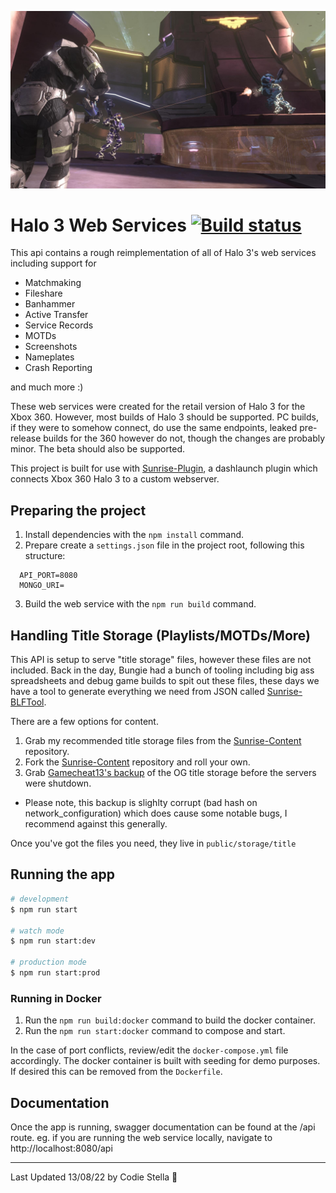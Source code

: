 ![hero](hero.jpg)
# Halo 3 Web Services [![Build status](https://ci.appveyor.com/api/projects/status/eip5dxg0ig0bbpu9?svg=true)](https://ci.appveyor.com/project/craftycodie/sunrise-webserver)
This api contains a rough reimplementation of all of Halo 3's web services including support for 
- Matchmaking
- Fileshare
- Banhammer
- Active Transfer
- Service Records
- MOTDs
- Screenshots
- Nameplates
- Crash Reporting

and much more :)

These web services were created for the retail version of Halo 3 for the Xbox 360. However, most builds of Halo 3 should be supported. PC builds, if they were to somehow connect, do use the same endpoints, leaked pre-release builds for the 360 however do not, though the changes are probably minor. The beta should also be supported.

This project is built for use with [Sunrise-Plugin](https://github.com/craftycodie/Sunrise-Plugin), a dashlaunch plugin which connects Xbox 360 Halo 3 to a custom webserver.

## Preparing the project

1. Install dependencies with the `npm install` command.
2. Prepare create a `settings.json` file in the project root, following this structure:

```env
  API_PORT=8080
  MONGO_URI=
```

3. Build the web service with the `npm run build` command.

## Handling Title Storage (Playlists/MOTDs/More)

This API is setup to serve "title storage" files, however these files are not included. Back in the day, Bungie had a bunch of tooling including big ass spreadsheets and debug game builds to spit out these files, these days we have a tool to generate everything we need from JSON called [Sunrise-BLFTool](https://github.com/craftycodie/Sunrise-BLFTool).

There are a few options for content.
1. Grab my recommended title storage files from the [Sunrise-Content](https://github.com/craftycodie/Sunrise-Content) repository.
2. Fork the [Sunrise-Content](https://github.com/craftycodie/Sunrise-Content) repository and roll your own.
3. Grab [Gamecheat13's backup](https://github.com/Gamecheat13/RawGames/tree/Halo/Halo%203/11855.07.08.20.2317.halo3_ship/title%20storage/title/default_hoppers) of the OG title storage before the servers were shutdown.
  - Please note, this backup is slighlty corrupt (bad hash on network_configuration) which does cause some notable bugs, I recommend against this generally.

Once you've got the files you need, they live in `public/storage/title`

## Running the app

```bash
# development
$ npm run start

# watch mode
$ npm run start:dev

# production mode
$ npm run start:prod
```

### Running in Docker

1. Run the `npm run build:docker` command to build the docker container.
2. Run the `npm run start:docker` command to compose and start.

In the case of port conflicts, review/edit the `docker-compose.yml` file accordingly.
The docker container is built with seeding for demo purposes. If desired this can be removed from the `Dockerfile`.

## Documentation

Once the app is running, swagger documentation can be found at the /api route.
eg. if you are running the web service locally, navigate to http://localhost:8080/api


---

Last Updated 13/08/22 by Codie Stella 🐧
